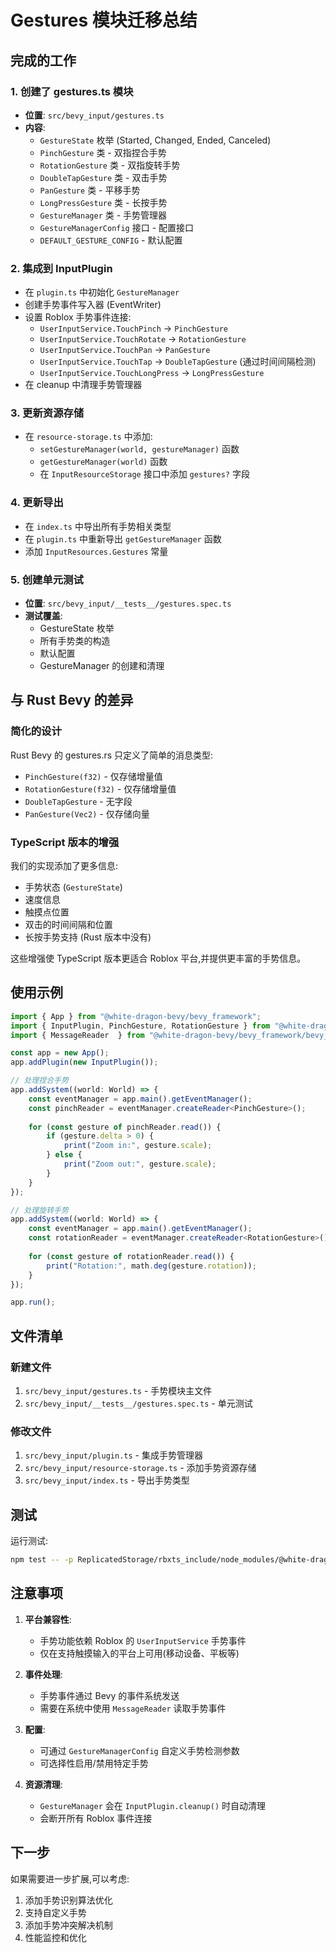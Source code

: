 # Gestures 模块迁移总结

## 完成的工作

### 1. 创建了 gestures.ts 模块
- **位置**: `src/bevy_input/gestures.ts`
- **内容**:
  - `GestureState` 枚举 (Started, Changed, Ended, Canceled)
  - `PinchGesture` 类 - 双指捏合手势
  - `RotationGesture` 类 - 双指旋转手势
  - `DoubleTapGesture` 类 - 双击手势
  - `PanGesture` 类 - 平移手势
  - `LongPressGesture` 类 - 长按手势
  - `GestureManager` 类 - 手势管理器
  - `GestureManagerConfig` 接口 - 配置接口
  - `DEFAULT_GESTURE_CONFIG` - 默认配置

### 2. 集成到 InputPlugin
- 在 `plugin.ts` 中初始化 `GestureManager`
- 创建手势事件写入器 (EventWriter)
- 设置 Roblox 手势事件连接:
  - `UserInputService.TouchPinch` → `PinchGesture`
  - `UserInputService.TouchRotate` → `RotationGesture`
  - `UserInputService.TouchPan` → `PanGesture`
  - `UserInputService.TouchTap` → `DoubleTapGesture` (通过时间间隔检测)
  - `UserInputService.TouchLongPress` → `LongPressGesture`
- 在 cleanup 中清理手势管理器

### 3. 更新资源存储
- 在 `resource-storage.ts` 中添加:
  - `setGestureManager(world, gestureManager)` 函数
  - `getGestureManager(world)` 函数
  - 在 `InputResourceStorage` 接口中添加 `gestures?` 字段

### 4. 更新导出
- 在 `index.ts` 中导出所有手势相关类型
- 在 `plugin.ts` 中重新导出 `getGestureManager` 函数
- 添加 `InputResources.Gestures` 常量

### 5. 创建单元测试
- **位置**: `src/bevy_input/__tests__/gestures.spec.ts`
- **测试覆盖**:
  - GestureState 枚举
  - 所有手势类的构造
  - 默认配置
  - GestureManager 的创建和清理

## 与 Rust Bevy 的差异

### 简化的设计
Rust Bevy 的 gestures.rs 只定义了简单的消息类型:
- `PinchGesture(f32)` - 仅存储增量值
- `RotationGesture(f32)` - 仅存储增量值
- `DoubleTapGesture` - 无字段
- `PanGesture(Vec2)` - 仅存储向量

### TypeScript 版本的增强
我们的实现添加了更多信息:
- 手势状态 (`GestureState`)
- 速度信息
- 触摸点位置
- 双击的时间间隔和位置
- 长按手势支持 (Rust 版本中没有)

这些增强使 TypeScript 版本更适合 Roblox 平台,并提供更丰富的手势信息。

## 使用示例

```typescript
import { App } from "@white-dragon-bevy/bevy_framework";
import { InputPlugin, PinchGesture, RotationGesture } from "@white-dragon-bevy/bevy_framework/bevy_input";
import { MessageReader  } from "@white-dragon-bevy/bevy_framework/bevy_ecs";

const app = new App();
app.addPlugin(new InputPlugin());

// 处理捏合手势
app.addSystem((world: World) => {
	const eventManager = app.main().getEventManager();
	const pinchReader = eventManager.createReader<PinchGesture>();
	
	for (const gesture of pinchReader.read()) {
		if (gesture.delta > 0) {
			print("Zoom in:", gesture.scale);
		} else {
			print("Zoom out:", gesture.scale);
		}
	}
});

// 处理旋转手势
app.addSystem((world: World) => {
	const eventManager = app.main().getEventManager();
	const rotationReader = eventManager.createReader<RotationGesture>();
	
	for (const gesture of rotationReader.read()) {
		print("Rotation:", math.deg(gesture.rotation));
	}
});

app.run();
```

## 文件清单

### 新建文件
1. `src/bevy_input/gestures.ts` - 手势模块主文件
2. `src/bevy_input/__tests__/gestures.spec.ts` - 单元测试

### 修改文件
1. `src/bevy_input/plugin.ts` - 集成手势管理器
2. `src/bevy_input/resource-storage.ts` - 添加手势资源存储
3. `src/bevy_input/index.ts` - 导出手势类型

## 测试

运行测试:
```bash
npm test -- -p ReplicatedStorage/rbxts_include/node_modules/@white-dragon-bevy/bevy_framework/bevy_input/__tests__/gestures.spec
```

## 注意事项

1. **平台兼容性**: 
   - 手势功能依赖 Roblox 的 `UserInputService` 手势事件
   - 仅在支持触摸输入的平台上可用(移动设备、平板等)

2. **事件处理**: 
   - 手势事件通过 Bevy 的事件系统发送
   - 需要在系统中使用 `MessageReader` 读取手势事件

3. **配置**: 
   - 可通过 `GestureManagerConfig` 自定义手势检测参数
   - 可选择性启用/禁用特定手势

4. **资源清理**: 
   - `GestureManager` 会在 `InputPlugin.cleanup()` 时自动清理
   - 会断开所有 Roblox 事件连接

## 下一步

如果需要进一步扩展,可以考虑:
1. 添加手势识别算法优化
2. 支持自定义手势
3. 添加手势冲突解决机制
4. 性能监控和优化
